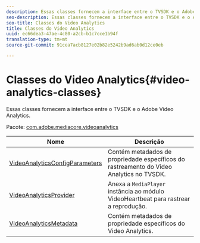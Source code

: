 ```yaml
---
description: Essas classes fornecem a interface entre o TVSDK e o Adobe Video Analytics.
seo-description: Essas classes fornecem a interface entre o TVSDK e o Adobe Video Analytics.
seo-title: Classes do Video Analytics
title: Classes do Video Analytics
uuid: ec66dea3-47ae-4c80-a2cb-b1c7cce1b94f
translation-type: tm+mt
source-git-commit: 91cea7acb8127e02b82e5242b9ad6ab0d12ce0eb

---
```



# Classes do Video Analytics{#video-analytics-classes}

Essas classes fornecem a interface entre o TVSDK e o Adobe Video Analytics.

Pacote: [com.adobe.mediacore.videoanalytics](https://help.adobe.com/en_US/primetime/api/psdk/asdoc-dhls_1.4/com/adobe/mediacore/videoanalytics/package-detail.html)

| Nome | Descrição |
|---|---|
| [VideoAnalyticsConfigParameters](https://help.adobe.com/en_US/primetime/api/psdk/asdoc-dhls_1.4/com/adobe/mediacore/videoanalytics/VideoAnalyticsConfigParameters.html) | Contém metadados de propriedade específicos do rastreamento do Video Analytics no TVSDK. |
| [VideoAnalyticsProvider](https://help.adobe.com/en_US/primetime/api/psdk/asdoc-dhls_1.4/com/adobe/mediacore/videoanalytics/VideoAnalyticsProvider.html) | Anexa a `MediaPlayer` instância ao módulo VideoHeartbeat para rastrear a reprodução. |
| [VideoAnalyticsMetadata](https://help.adobe.com/en_US/primetime/api/psdk/asdoc-dhls_1.4/com/adobe/mediacore/videoanalytics/VideoAnalyticsMetadata.html) | Contém metadados de propriedade específicos do Video Analytics. |